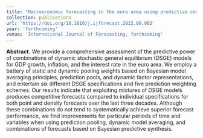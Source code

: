 ```yaml
---
title: "Macroeconomic forecasting in the euro area using predictive combinations of DSGE models"
collection: publications
url: 'https://doi.org/10.1016/j.ijforecast.2022.09.002'
year: 'forthcoming'
venue: 'International Journal of Forecasting, forthcoming'
---
```

**Abstract.** We provide a comprehensive assessment of the predictive power of combinations of dynamic stochastic general equilibrium (DSGE) models for GDP growth, inflation, and the interest rate in the euro area. We employ a battery of static and dynamic pooling weights based on Bayesian model averaging principles, prediction pools, and dynamic factor representations, and entertain six different DSGE specifications and five prediction weighting schemes. Our results indicate that exploiting mixtures of DSGE models produces competitive forecasts compared to individual specifications for both point and density forecasts over the last three decades. Although these combinations do not tend to systematically achieve superior forecast performance, we find improvements for particular periods of time and variables when using prediction pooling, dynamic model averaging, and combinations of forecasts based on Bayesian predictive synthesis.
